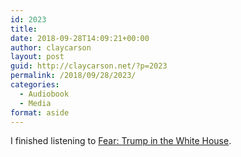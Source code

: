 ```yaml
---
id: 2023
title: 
date: 2018-09-28T14:09:21+00:00
author: claycarson
layout: post
guid: http://claycarson.net/?p=2023
permalink: /2018/09/28/2023/
categories:
  - Audiobook
  - Media
format: aside
---
```

I finished listening to [Fear: Trump in the White House](https://www.amazon.com/Fear-Trump-White-Bob-Woodward-ebook/dp/B075RV48W3).